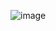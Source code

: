 ![image](https://github.com/malav-majmudar/Facenet_Facial_Recognition/assets/94146130/6134175d-b65d-40ee-b10f-eac5dd5010f7)

